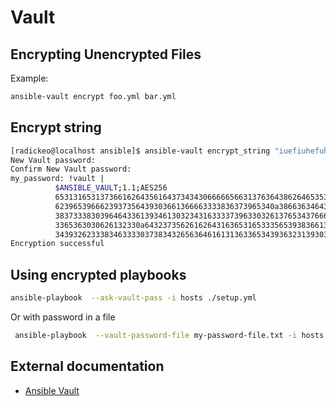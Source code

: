 Vault
=====

Encrypting Unencrypted Files
----------------------------

Example:

```bash
ansible-vault encrypt foo.yml bar.yml
```

Encrypt string
--------------

```bash
[radickeo@localhost ansible]$ ansible-vault encrypt_string "iuefiuhefuhwerfuih" --name my_password
New Vault password: 
Confirm New Vault password: 
my_password: !vault |
          $ANSIBLE_VAULT;1.1;AES256
          65313165313736616264356164373434306666656631376364386264653532346662376230633234
          6239653966623937356439303661366663333836373965340a386636346435353566393331303533
          38373338303964643361393461303234316333373963303261376534376663376330396666353833
          3365363030626132330a643237356261626431636531653335653938366132633430326564353964
          34393262333834633330373834326563646161313633653439363231393030373362
Encryption successful
```

Using encrypted playbooks
-------------------------

```bash
ansible-playbook  --ask-vault-pass -i hosts ./setup.yml
```

Or with password in a file

```bash
 ansible-playbook  --vault-password-file my-password-file.txt -i hosts ./setup.yml
```

External documentation
----------------------

* [Ansible Vault](https://docs.ansible.com/ansible/latest/user_guide/vault.html)
